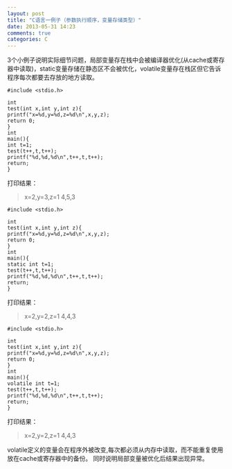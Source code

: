 ```yaml
---
layout: post
title: "C语言一例子（参数执行顺序，变量存储类型）"
date: 2013-05-31 14:23
comments: true
categories: C
---
```

3个小例子说明实际细节问题，局部变量存在栈中会被编译器优化(从cache或寄存器中读取)，static变量存储在静态区不会被优化，volatile变量存在栈区但它告诉程序每次都要去存放的地方读取。

    #include <stdio.h>
    
    int
    test(int x,int y,int z){
    printf("x=%d,y=%d,z=%d\n",x,y,z);
    return 0;
    }
    int
    main(){
    int t=1;
    test(t++,t,t++);
    printf("%d,%d,%d\n",t++,t,t++);
    return;
    }

打印结果：
> x=2,y=3,z=1
> 4,5,3

    #include <stdio.h>
    
    int
    test(int x,int y,int z){
    printf("x=%d,y=%d,z=%d\n",x,y,z);
    return 0;
    }
    int
    main(){
    static int t=1;
    test(t++,t,t++);
    printf("%d,%d,%d\n",t++,t,t++);
    return;
    }
打印结果：
> x=2,y=2,z=1
> 4,4,3

    #include <stdio.h>
    
    int
    test(int x,int y,int z){
    printf("x=%d,y=%d,z=%d\n",x,y,z);
    return 0;
    }
    int
    main(){
    volatile int t=1;
    test(t++,t,t++);
    printf("%d,%d,%d\n",t++,t,t++);
    return;
    }
打印结果：
> x=2,y=2,z=1
> 4,4,3

volatile定义的变量会在程序外被改变,每次都必须从内存中读取，而不能重复使用放在cache或寄存器中的备份。
同时说明局部变量被优化后结果出现异常。

